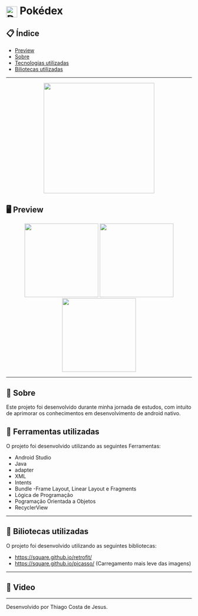 
# <img align="center" alt="Daniel-HTML" height="30" width="30" src="https://www.svgrepo.com/show/276264/pokeball-pokemon.svg"> Pokédex


<div align="center">
</div>

## 📋 Índice

- [Preview](#-Preview)
- [Sobre](#-Sobre)
- [Tecnologias utilizadas](#-Ferramentas-utilizadas)
- [Biliotecas utilizadas](#-Biliotecas-utilizadas)

---

<div align="center">

<img src="https://user-images.githubusercontent.com/93166095/218331941-7d36cdeb-a99d-4c0c-918a-70709a2e6106.gif" width="300">


 </div>

## 🖥 Preview

<div align="center">

<img src="https://user-images.githubusercontent.com/93166095/218331807-a37d2f6f-a79d-4884-8a72-1dcdfb1942fe.png" width="200">
<img src="https://user-images.githubusercontent.com/93166095/218331799-bd9f8ab0-7e6e-4a2f-86df-0fcf8913ab40.png" width="200">
<img src="https://user-images.githubusercontent.com/93166095/218331804-9bef5785-91aa-461f-b0d6-e3350122f494.png" width="200">


</div>

---

## 📖 Sobre


Este projeto foi desenvolvido durante minha jornada de estudos, com intuito de aprimorar os conhecimentos em desenvolvimento de android nativo.


## 🚀 Ferramentas utilizadas

O projeto foi desenvolvido utilizando as seguintes Ferramentas:

- Android Studio
- Java
- adapter
- XML
- Intents
- Bundle
-Frame Layout, Linear Layout e Fragments
- Lógica de Programação
- Pogramação Orientada a Objetos
- RecyclerView



---

## 🚀 Biliotecas utilizadas

O projeto foi desenvolvido utilizando as seguintes bibliotecas:


- https://square.github.io/retrofit/ 
- https://square.github.io/picasso/ (Carregamento mais leve das imagens)





---

## 🚀 Video



---

Desenvolvido por Thiago Costa de Jesus.
